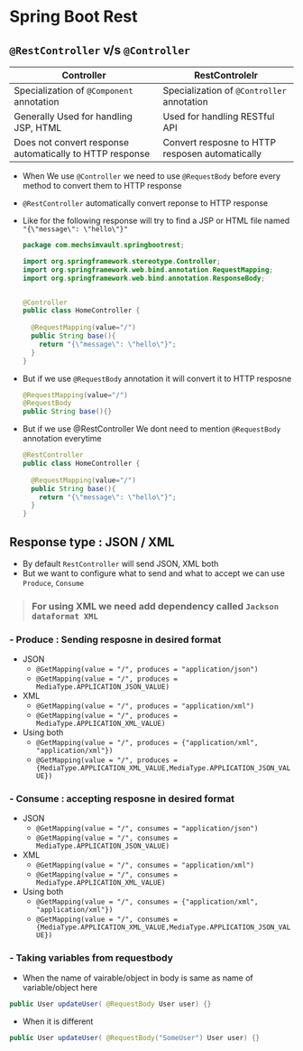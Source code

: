 # Spring Boot Rest

## `@RestController` v/s `@Controller`

| Controller | RestControlelr | 
|-|-|
| Specialization of `@Component` annotation | Specialization of `@Controller` annotation |
| Generally Used for handling JSP, HTML | Used for handling RESTful API| 
| Does not convert response automatically to HTTP response | Convert resposne to HTTP resposen automatically |

- When We use `@Controller` we need to use `@RequestBody` before every method to convert them to HTTP response
- `@RestController` automatically convert reponse to HTTP response 
- Like for the following response will try to find a JSP or HTML file named `"{\"message\": \"hello\"}"`

  ```java
  package com.mechsimvault.springbootrest;

  import org.springframework.stereotype.Controller;
  import org.springframework.web.bind.annotation.RequestMapping;
  import org.springframework.web.bind.annotation.ResponseBody;


  @Controller
  public class HomeController {
    
    @RequestMapping(value="/")
    public String base(){
      return "{\"message\": \"hello\"}";
    }
  }
  ```

- But if we use `@RequestBody` annotation it will convert it to HTTP resposne 

    ```java
    @RequestMapping(value="/")
    @RequestBody
    public String base(){}
    ```

- But if we use @RestController We dont need to mention `@RequestBody` annotation everytime

  ```java
  @RestController
  public class HomeController {
    
    @RequestMapping(value="/")
    public String base(){
      return "{\"message\": \"hello\"}";
    }
  }
  ```

## Response type : JSON / XML
- By default `RestController` will send JSON, XML both 
- But we want to configure what to send and what to accept we can use `Produce`, `Consume`
> ### For using XML we need add dependency called `Jackson dataformat XML`
### - Produce : Sending resposne in desired format
  - JSON
    - `@GetMapping(value = "/", produces = "application/json")`
    - `@GetMapping(value = "/", produces = MediaType.APPLICATION_JSON_VALUE)`
  - XML
    - `@GetMapping(value = "/", produces = "application/xml")`
    - `@GetMapping(value = "/", produces = MediaType.APPLICATION_XML_VALUE)`
  - Using both     
    - `@GetMapping(value = "/", produces = {"application/xml", "application/xml"})`
    - `@GetMapping(value = "/", produces = {MediaType.APPLICATION_XML_VALUE,MediaType.APPLICATION_JSON_VALUE})`
### - Consume : accepting resposne in desired format
  - JSON
    - `@GetMapping(value = "/", consumes = "application/json")`
    - `@GetMapping(value = "/", consumes = MediaType.APPLICATION_JSON_VALUE)`
  - XML
    - `@GetMapping(value = "/", consumes = "application/xml")`
    - `@GetMapping(value = "/", consumes = MediaType.APPLICATION_XML_VALUE)`
  - Using both     
    - `@GetMapping(value = "/", consumes = {"application/xml", "application/xml"})`
    - `@GetMapping(value = "/", consumes = {MediaType.APPLICATION_XML_VALUE,MediaType.APPLICATION_JSON_VALUE})`

### - Taking variables from requestbody

- When the name of vairable/object in body is same as name of variable/object here

```java
public User updateUser( @RequestBody User user) {}
```

- When it is different
```java
public User updateUser( @RequestBody("SomeUser") User user) {}
```
